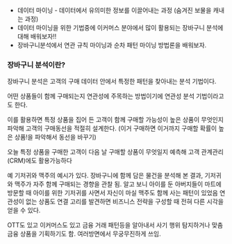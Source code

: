 - 데이터 마이닝 - 데이터에서 유의미한 정보를 이끌어내는 과정 (숨겨진 보물을 캐내는 과정)
- 데이터 마이닝을 위한 기법중에 이커머스 분야에서 많이 활용되는 장바구니 분석에 대해 배워보자!!
- 장바구니분석에서 연관 규칙 마이닝과 순차 패턴 마이닝 방법론을 배워보자.


### 장바구니 분석이란?
장바구니 분석은 고객의 구매 데이터 안에서 특정한 패턴을 찾아내는 분석 기법이다.

어떤 상품들이 함께 구매되는지 연관성에 주목하는 방법이기에 연관성 분석 기법이라고도 한다.

이를 활용하면 특정 상품을 집어 든 고객이 함께 구매할 가능성이 높은 상품이 무엇인지 파악해 고객의 구매동선을 적절히 설계한다. 
(이거 구매하면 이거까지 구매할 확률이 높은 상품!을 파악해서 동선을 바꾸기)

오늘 특정 상품을 구매한 고객이 다음 날 구매할 상품이 무엇일지 예측해 고객 관계관리(CRM)에도 활용가능하다

예
기저귀와 맥주의 예시가 있다.
장바구니에 함께 담은 물건을 분석해 본 결과, 기저귀와 맥주가 자주 함께 구매되는 경향을 관찰 됨.
알고 보니 아이를 둔 아버지들이 마트에 방문할 때 아이를 위한 기저귀를 사면서 자신이 마실 맥주도 함께 사는 패턴이 있었음
연관성이 없는 상품도 연결 고리를 발견하면 비즈니스 전략을 구성할 때 전혀 다른 시각을 얻을 수 있다.

OTT도 있고 이커머스도 있고 금융 거래 패턴등을 알아내서 사기 행위 탐지하거나 맞춤 금융 상품을 기획하기도 함.
여러방면에서 무궁무진하게 쓰임.
